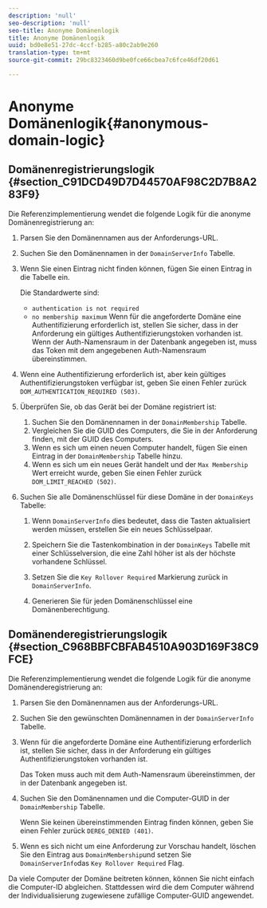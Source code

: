 ```yaml
---
description: 'null'
seo-description: 'null'
seo-title: Anonyme Domänenlogik
title: Anonyme Domänenlogik
uuid: bd0e8e51-27dc-4ccf-b285-a80c2ab9e260
translation-type: tm+mt
source-git-commit: 29bc8323460d9be0fce66cbea7c6fce46df20d61

---
```



# Anonyme Domänenlogik{#anonymous-domain-logic}

## Domänenregistrierungslogik {#section_C91DCD49D7D44570AF98C2D7B8A283F9}

Die Referenzimplementierung wendet die folgende Logik für die anonyme Domänenregistrierung an:

1. Parsen Sie den Domänennamen aus der Anforderungs-URL.
1. Suchen Sie den Domänennamen in der `DomainServerInfo` Tabelle.
1. Wenn Sie einen Eintrag nicht finden können, fügen Sie einen Eintrag in die Tabelle ein.

   Die Standardwerte sind:

   * `authentication is not required`
   * `no membership maximum`
   Wenn für die angeforderte Domäne eine Authentifizierung erforderlich ist, stellen Sie sicher, dass in der Anforderung ein gültiges Authentifizierungstoken vorhanden ist. Wenn der Auth-Namensraum in der Datenbank angegeben ist, muss das Token mit dem angegebenen Auth-Namensraum übereinstimmen.
1. Wenn eine Authentifizierung erforderlich ist, aber kein gültiges Authentifizierungstoken verfügbar ist, geben Sie einen Fehler zurück `DOM_AUTHENTICATION_REQUIRED (503)`.
1. Überprüfen Sie, ob das Gerät bei der Domäne registriert ist:

   1. Suchen Sie den Domänennamen in der `DomainMembership` Tabelle.
   1. Vergleichen Sie die GUID des Computers, die Sie in der Anforderung finden, mit der GUID des Computers.
   1. Wenn es sich um einen neuen Computer handelt, fügen Sie einen Eintrag in der `DomainMembership` Tabelle hinzu.
   1. Wenn es sich um ein neues Gerät handelt und der `Max Membership` Wert erreicht wurde, geben Sie einen Fehler zurück `DOM_LIMIT_REACHED (502)`.

1. Suchen Sie alle Domänenschlüssel für diese Domäne in der `DomainKeys` Tabelle:

   1. Wenn `DomainServerInfo` dies bedeutet, dass die Tasten aktualisiert werden müssen, erstellen Sie ein neues Schlüsselpaar.
   1. Speichern Sie die Tastenkombination in der `DomainKeys` Tabelle mit einer Schlüsselversion, die eine Zahl höher ist als der höchste vorhandene Schlüssel.
   1. Setzen Sie die `Key Rollover Required` Markierung zurück in `DomainServerInfo`.

   1. Generieren Sie für jeden Domänenschlüssel eine Domänenberechtigung.

## Domänenderegistrierungslogik {#section_C968BBFCBFAB4510A903D169F38C9FCE}

Die Referenzimplementierung wendet die folgende Logik für die anonyme Domänenderegistrierung an:

1. Parsen Sie den Domänennamen aus der Anforderungs-URL.
1. Suchen Sie den gewünschten Domänennamen in der `DomainServerInfo` Tabelle.
1. Wenn für die angeforderte Domäne eine Authentifizierung erforderlich ist, stellen Sie sicher, dass in der Anforderung ein gültiges Authentifizierungstoken vorhanden ist.

   Das Token muss auch mit dem Auth-Namensraum übereinstimmen, der in der Datenbank angegeben ist.
1. Suchen Sie den Domänennamen und die Computer-GUID in der `DomainMembership` Tabelle.

   Wenn Sie keinen übereinstimmenden Eintrag finden können, geben Sie einen Fehler zurück `DEREG_DENIED (401)`.

1. Wenn es sich nicht um eine Anforderung zur Vorschau handelt, löschen Sie den Eintrag aus `DomainMembership`und setzen Sie `DomainServerInfo`das `Key Rollover Required` Flag.

Da viele Computer der Domäne beitreten können, können Sie nicht einfach die Computer-ID abgleichen. Stattdessen wird die dem Computer während der Individualisierung zugewiesene zufällige Computer-GUID angewendet.
